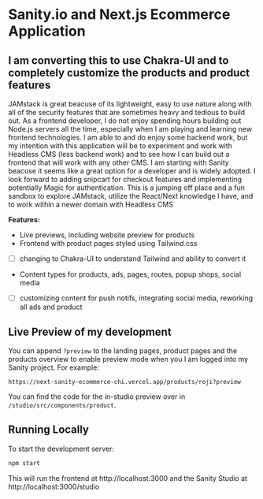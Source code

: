 # Sanity.io and Next.js Ecommerce Application

## I am converting this to use Chakra-UI and to completely customize the products and product features

JAMstack is great beacuse of its lightweight, easy to use nature along with all of the security features that are sometimes heavy and tedious to build out. As a frontend developer, I do not enjoy spending hours building out Node.js servers all the time, especially when I am playing and learning new frontend technologies. I am able to and do enjoy some backend work, but my intention with this application will be to experiment and work with Headless CMS (less backend work) and to see how I can build out a frontend that will work with any other CMS. I am starting with Sanity beacuse it seems like a great option for a developer and is widely adopted. I look forward to adding snipcart for checkout features and implementing potentially Magic for authentication. This is a jumping off place and a fun sandbox to explore JAMstack, utilize the React/Next knowledge I have, and to work within a newer domain with Headless CMS

**Features:**

- Live previews, including website preview for products
- Frontend with product pages styled using Tailwind.css
- [ ] changing to Chakra-UI to understand Tailwind and ability to convert it
- Content types for products, ads, pages, routes, popup shops, social media
- [ ] customizing content for push notifs, integrating social media, reworking all ads and product

## Live Preview of my development

You can append `?preview` to the landing pages, product pages and the products overview to enable preview mode when you I am logged into my Sanity project. For example:

`https://next-sanity-ecommerce-chi.vercel.app/products/roji?preview`

You can find the code for the in-studio preview over in `/studio/src/components/product`.

## Running Locally

To start the development server:

```bash
npm start
```

This will run the frontend at http://localhost:3000 and the Sanity Studio at http://localhost:3000/studio
